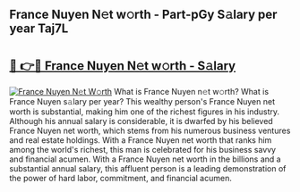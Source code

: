 ## France Nuyen N𝚎t w𝚘rth - Part-pGy S𝚊lary per year Taj7L

# <h2><a href="http://gc0qu6q.nevu.top/?p=France+Nuyen">🔗 👉🔴 France Nuyen N𝚎t w𝚘rth - S𝚊lary</a></h2>

[![France Nuyen N𝚎t W𝚘rth](https://i.imgur.com/Oavwk0R.jpeg)](http://gc0qu6q.nevu.top/?p=France+Nuyen)
What is France Nuyen n𝚎t w𝚘rth? What is France Nuyen s𝚊lary per year?
This wealthy person's France Nuyen net worth is substantial, making him one of the richest figures in his industry. Although his annual salary is considerable, it is dwarfed by his believed France Nuyen net worth, which stems from his numerous business ventures and real estate holdings. With a France Nuyen net worth that ranks him among the world's richest, this man is celebrated for his business savvy and financial acumen. With a France Nuyen net worth in the billions and a substantial annual salary, this affluent person is a leading demonstration of the power of hard labor, commitment, and financial acumen.
